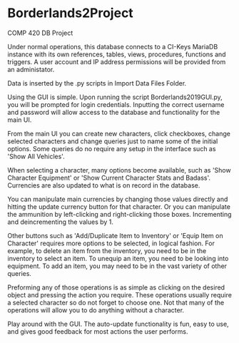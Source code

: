 # Borderlands2Project
COMP 420 DB Project

Under normal operations, this database connects to a CI-Keys MariaDB instance with its own references, tables, views, procedures, functions and triggers. A user account and IP address permissions will be provided from an administator. 

Data is inserted by the .py scripts in Import Data Files Folder. 

Using the GUI is simple. Upon running the script Borderlands2019GUI.py, you will be prompted for login credentials. Inputting the correct username and password will allow access to the database and functionality for the main UI. 

From the main UI you can create new characters, click checkboxes, change selected characters and change queries just to name some of the 
initial options. Some queries do no require any setup in the interface such as 'Show All Vehicles'. 

When selecting a character, many options become available, such as 'Show Character Equipment' or 'Show Current Character Stats and Badass'.
Currencies are also updated to what is on record in the database.

You can manipulate main currencies by changing those values directly and hitting the update currency button for that character. Or you
can manipulate the ammunition by left-clicking and right-clicking those boxes. Incrementing and deincrementing the values by 1.

Other buttons such as 'Add/Duplicate Item to Inventory' or 'Equip Item on Character' requires more options to be selected, in logical 
fashion. For example, to delete an item from the inventory, you need to be in the inventory to select an item. To unequip an item, you need
to be looking into equipment. To add an item, you may need to be in the vast variety of other queries.

Preforming any of those operations is as simple as clicking on the desired object and pressing the action you require. These operations
usually require a selected character so do not forget to choose one. Not that many of the operations will allow you to do anything without
a character. 

Play around with the GUI. The auto-update functionality is fun, easy to use, and gives good feedback for most actions the user performs. 
